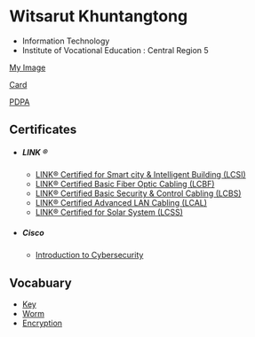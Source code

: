 

# Witsarut Khuntangtong
+ Information Technology
+ Institute of Vocational Education : Central Region 5
  
[My Image](HelloWorld)

[Card](Card)

[PDPA](PDPA)

## Certificates
+ ##### LINK ®
  - [LINK® Certified for Smart city & Intelligent Building (LCSI)](Cert/LINK/LCSI.pdf)
  - [LINK® Certified Basic Fiber Optic Cabling (LCBF)](Cert/LINK/LCBF.pdf)
  - [LINK® Certified Basic Security & Control Cabling (LCBS)](Cert/LINK/LCBS.pdf)
  - [LINK® Certified Advanced LAN Cabling (LCAL)](Cert/LINK/LCAL.pdf)
  - [LINK® Certified for Solar System (LCSS)](Cert/LINK/LCSS.pdf)
+ ##### Cisco
  - [Introduction to Cybersecurity](Cert/Cisco/IntroductionCybersecurity.pdf)

## Vocabuary
+ [Key](Key)
+ [Worm](Worm)
+ [Encryption](Encryption)
